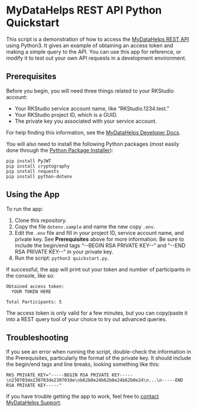 
# MyDataHelps REST API Python Quickstart

This script is a demonstration of how to access the [MyDataHelps REST API](https://developer.mydatahelps.org/) using Python3. It gives an example of obtaining an access token and making a simple query to the API. You can use this app for reference, or modify it to test out your own API requests in a development environment.

## Prerequisites

Before you begin, you will need three things related to your RKStudio account:

* Your RKStudio service account name, like “RKStudio.1234.test.”
* Your RKStudio project ID, which is a GUID.
* The private key you associated with your service account.

For help finding this information, see the [MyDataHelps Developer Docs](https://developer.mydatahelps.org/api/quickstart.html).

You will also need to install the following Python packages (most easily done through the [Python Package Installer](https://pypi.org/project/pip/)):

```
pip install PyJWT
pip install cryptography
pip install requests
pip install python-dotenv
```

## Using the App

To run the app:

1. Clone this repository.
2. Copy the file `dotenv.sample` and name the new copy `.env`.
3. Edit the `.env` file and fill in your project ID, service account name, and private key. See **Prerequisites** above for more information. Be sure to include the begin/end tags “--BEGIN RSA PRIVATE KEY--“ and “--END RSA PRIVATE KEY--" in your private key.
4. Run the script: `python3 quickstart.py`.

If successful, the app will print out your token and number of participants in the console, like so:

```
Obtained access token:
  YOUR TOKEN HERE

Total Participants: 5
```

The access token is only valid for a few minutes, but you can copy/paste it into a REST query tool of your choice to try out advanced queries.

## Troubleshooting

If you see an error when running the script, double-check the information in the Prerequisites, particularly the format of the private key. It should include the begin/end tags and line breaks, looking something like this:

```
RKS_PRIVATE_KEY="-----BEGIN RSA PRIVATE KEY-----\n230703de230703de230703de\nb62b0e24b62b0e24b62b0e24\n...\n-----END RSA PRIVATE KEY-----"
```

If you have trouble getting the app to work, feel free to [contact MyDataHelps Support](https://developer.mydatahelps.org/help.html).
